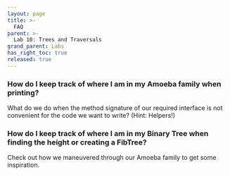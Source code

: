 ```yaml
---
layout: page
title: >-
  FAQ
parent: >-
  Lab 10: Trees and Traversals
grand_parent: Labs
has_right_toc: true
released: true
---
```


### How do I keep track of where I am in my Amoeba family when printing?
What do we do when the method signature of our required interface is not
convenient for the code we want to write? (Hint: Helpers!)

### How do I keep track of where I am in my Binary Tree when finding the height or creating a FibTree? 
Check out how we maneuvered through our Amoeba family to get some inspiration.